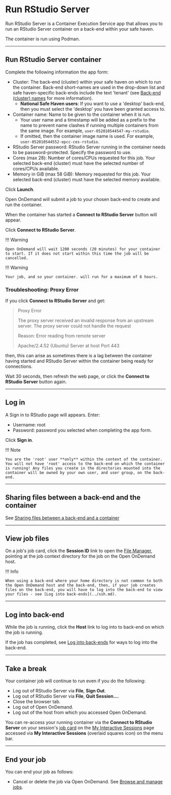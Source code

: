# Run RStudio Server

Run RStudio Server is a Container Execution Service app that allows you to run an RStudio Server container on a back-end within your safe haven.

The container is run using Podman.

---

## Run RStudio Server container

Complete the following information the app form:

* Cluster: The back-end (cluster) within your safe haven on which to run the container. Back-end short-names are used in the drop-down list and safe haven-specific back-ends include the text 'tenant' (see [Back-end (cluster) names](../jobs.md#back-end-cluster-names) for more information).
    * **National Safe Haven users**: If you want to use a 'desktop' back-end, then you must select the 'desktop\' you have been granted access to.
* Container name: Name to be given to the container when it is run.
    * Your user name and a timestamp will be added as a prefix to the name to prevent name clashes if running multiple containers from the same image. For example, `user-052010544547-my-rstudio`.
    * If omitted, then the container image name is used. For example, `user-052010544552-epcc-ces-rstudio`.
* RStudio Server password: RStudio Server running in the container needs to be password-protected. Specify the password to use.
* Cores (max 28): Number of cores/CPUs requested for this job. Your selected back-end (cluster) must have the selected number of cores/CPUs available.
* Memory in GiB (max 58 GiB): Memory requested for this job. Your selected back-end (cluster) must have the selected memory available.

Click **Launch**.

Open OnDemand will submit a job to your chosen back-end to create and run the container.

When the container has started a **Connect to RStudio Server** button will appear.

Click **Connect to RStudio Server**.

!!! Warning

    Open OnDemand will wait 1200 seconds (20 minutes) for your container to start. If it does not start within this time the job will be cancelled.

!!! Warning

    Your job, and so your container. will run for a maximum of 6 hours.

### Troubleshooting: Proxy Error

If you click **Connect to RStudio Server** and get:

> Proxy Error
>
> The proxy server received an invalid response from an upstream server.
> The proxy server could not handle the request
>
> Reason: Error reading from remote server
>
> Apache/2.4.52 (Ubuntu) Server at host Port 443

then, this can arise as sometimes there is a lag between the container having started and RStudio Server within the container being ready for connections.

Wait 30 seconds, then refresh the web page, or click the **Connect to RStudio Server** button again.

---

## Log in

A Sign in to RStudio page will appears. Enter:

* Username: root
* Password: password you selected when completing the app form.

Click **Sign in**.

!!! Note

    You are the 'root' user **only** within the context of the container. You will not have 'root' access to the back-end on which the container is running! Any files you create in the directories mounted into the container will be owned by your own user, and user group, on the back-end.

---

## Sharing files between a back-end and the container

See [Sharing files between a back-end and a container](../containers.md#sharing-files-between-a-back-end-and-a-container)

---

## View job files

On a job's job card, click the **Session ID** link to open the [File Manager](../files.md), pointing at the job context directory for the job on the Open OnDemand host.

!!! Info

    When using a back-end where your home directory is not common to both the Open OnDemand host and the back-end, then, if your job creates files on the back-end, you will have to log into the back-end to view your files - see [Log into back-ends](../ssh.md).

---

## Log into back-end

While the job is running, click the **Host** link to log into to back-end on which the job is running.

If the job has completed, see [Log into back-ends](../ssh.md) for ways to log into the back-end.

---

## Take a break

Your container job will continue to run even if you do the following:

* Log out of RStudio Server via **File**, **Sign Out**.
* Log out of RStudio Server via **File**, **Quit Session...**.
* Close the browser tab.
* Log out of Open OnDemand.
* Log out of the host from which you accessed Open OnDemand.

You can re-access your running container via the **Connect to RStudio Server** on your session's [job card](../jobs.md#job-cards) on the [My Interactive Sessions](../jobs.md#my-interactive-sessions-page) page accessed via **My Interactive Sessions** (overlaid squares icon) on the menu bar.

---

## End your job

You can end your job as follows:

* Cancel or delete the job via Open OnDemand. See [Browse and manage jobs](../jobs.md#browse-and-manage-jobs).
